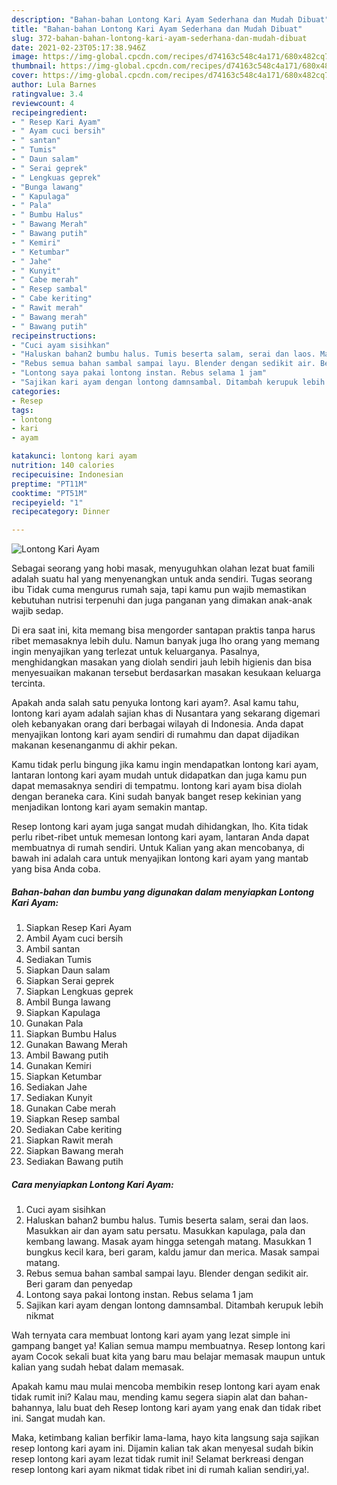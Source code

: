 ```yaml
---
description: "Bahan-bahan Lontong Kari Ayam Sederhana dan Mudah Dibuat"
title: "Bahan-bahan Lontong Kari Ayam Sederhana dan Mudah Dibuat"
slug: 372-bahan-bahan-lontong-kari-ayam-sederhana-dan-mudah-dibuat
date: 2021-02-23T05:17:38.946Z
image: https://img-global.cpcdn.com/recipes/d74163c548c4a171/680x482cq70/lontong-kari-ayam-foto-resep-utama.jpg
thumbnail: https://img-global.cpcdn.com/recipes/d74163c548c4a171/680x482cq70/lontong-kari-ayam-foto-resep-utama.jpg
cover: https://img-global.cpcdn.com/recipes/d74163c548c4a171/680x482cq70/lontong-kari-ayam-foto-resep-utama.jpg
author: Lula Barnes
ratingvalue: 3.4
reviewcount: 4
recipeingredient:
- " Resep Kari Ayam"
- " Ayam cuci bersih"
- " santan"
- " Tumis"
- " Daun salam"
- " Serai geprek"
- " Lengkuas geprek"
- "Bunga lawang"
- " Kapulaga"
- " Pala"
- " Bumbu Halus"
- " Bawang Merah"
- " Bawang putih"
- " Kemiri"
- " Ketumbar"
- " Jahe"
- " Kunyit"
- " Cabe merah"
- " Resep sambal"
- " Cabe keriting"
- " Rawit merah"
- " Bawang merah"
- " Bawang putih"
recipeinstructions:
- "Cuci ayam sisihkan"
- "Haluskan bahan2 bumbu halus. Tumis beserta salam, serai dan laos. Masukkan air dan ayam satu persatu. Masukkan kapulaga, pala dan kembang lawang. Masak ayam hingga setengah matang. Masukkan 1 bungkus kecil kara, beri garam, kaldu jamur dan merica. Masak sampai matang."
- "Rebus semua bahan sambal sampai layu. Blender dengan sedikit air. Beri garam dan penyedap"
- "Lontong saya pakai lontong instan. Rebus selama 1 jam"
- "Sajikan kari ayam dengan lontong damnsambal. Ditambah kerupuk lebih nikmat"
categories:
- Resep
tags:
- lontong
- kari
- ayam

katakunci: lontong kari ayam 
nutrition: 140 calories
recipecuisine: Indonesian
preptime: "PT11M"
cooktime: "PT51M"
recipeyield: "1"
recipecategory: Dinner

---
```



![Lontong Kari Ayam](https://img-global.cpcdn.com/recipes/d74163c548c4a171/680x482cq70/lontong-kari-ayam-foto-resep-utama.jpg)

Sebagai seorang yang hobi masak, menyuguhkan olahan lezat buat famili adalah suatu hal yang menyenangkan untuk anda sendiri. Tugas seorang ibu Tidak cuma mengurus rumah saja, tapi kamu pun wajib memastikan kebutuhan nutrisi terpenuhi dan juga panganan yang dimakan anak-anak wajib sedap.

Di era  saat ini, kita memang bisa mengorder santapan praktis tanpa harus ribet memasaknya lebih dulu. Namun banyak juga lho orang yang memang ingin menyajikan yang terlezat untuk keluarganya. Pasalnya, menghidangkan masakan yang diolah sendiri jauh lebih higienis dan bisa menyesuaikan makanan tersebut berdasarkan masakan kesukaan keluarga tercinta. 



Apakah anda salah satu penyuka lontong kari ayam?. Asal kamu tahu, lontong kari ayam adalah sajian khas di Nusantara yang sekarang digemari oleh kebanyakan orang dari berbagai wilayah di Indonesia. Anda dapat menyajikan lontong kari ayam sendiri di rumahmu dan dapat dijadikan makanan kesenanganmu di akhir pekan.

Kamu tidak perlu bingung jika kamu ingin mendapatkan lontong kari ayam, lantaran lontong kari ayam mudah untuk didapatkan dan juga kamu pun dapat memasaknya sendiri di tempatmu. lontong kari ayam bisa diolah dengan beraneka cara. Kini sudah banyak banget resep kekinian yang menjadikan lontong kari ayam semakin mantap.

Resep lontong kari ayam juga sangat mudah dihidangkan, lho. Kita tidak perlu ribet-ribet untuk memesan lontong kari ayam, lantaran Anda dapat membuatnya di rumah sendiri. Untuk Kalian yang akan mencobanya, di bawah ini adalah cara untuk menyajikan lontong kari ayam yang mantab yang bisa Anda coba.

<!--inarticleads1-->

##### Bahan-bahan dan bumbu yang digunakan dalam menyiapkan Lontong Kari Ayam:

1. Siapkan  Resep Kari Ayam
1. Ambil  Ayam cuci bersih
1. Ambil  santan
1. Sediakan  Tumis
1. Siapkan  Daun salam
1. Siapkan  Serai geprek
1. Siapkan  Lengkuas geprek
1. Ambil Bunga lawang
1. Siapkan  Kapulaga
1. Gunakan  Pala
1. Siapkan  Bumbu Halus
1. Gunakan  Bawang Merah
1. Ambil  Bawang putih
1. Gunakan  Kemiri
1. Siapkan  Ketumbar
1. Sediakan  Jahe
1. Sediakan  Kunyit
1. Gunakan  Cabe merah
1. Siapkan  Resep sambal
1. Sediakan  Cabe keriting
1. Siapkan  Rawit merah
1. Siapkan  Bawang merah
1. Sediakan  Bawang putih




<!--inarticleads2-->

##### Cara menyiapkan Lontong Kari Ayam:

1. Cuci ayam sisihkan
1. Haluskan bahan2 bumbu halus. Tumis beserta salam, serai dan laos. Masukkan air dan ayam satu persatu. Masukkan kapulaga, pala dan kembang lawang. Masak ayam hingga setengah matang. Masukkan 1 bungkus kecil kara, beri garam, kaldu jamur dan merica. Masak sampai matang.
1. Rebus semua bahan sambal sampai layu. Blender dengan sedikit air. Beri garam dan penyedap
1. Lontong saya pakai lontong instan. Rebus selama 1 jam
1. Sajikan kari ayam dengan lontong damnsambal. Ditambah kerupuk lebih nikmat




Wah ternyata cara membuat lontong kari ayam yang lezat simple ini gampang banget ya! Kalian semua mampu membuatnya. Resep lontong kari ayam Cocok sekali buat kita yang baru mau belajar memasak maupun untuk kalian yang sudah hebat dalam memasak.

Apakah kamu mau mulai mencoba membikin resep lontong kari ayam enak tidak rumit ini? Kalau mau, mending kamu segera siapin alat dan bahan-bahannya, lalu buat deh Resep lontong kari ayam yang enak dan tidak ribet ini. Sangat mudah kan. 

Maka, ketimbang kalian berfikir lama-lama, hayo kita langsung saja sajikan resep lontong kari ayam ini. Dijamin kalian tak akan menyesal sudah bikin resep lontong kari ayam lezat tidak rumit ini! Selamat berkreasi dengan resep lontong kari ayam nikmat tidak ribet ini di rumah kalian sendiri,ya!.

